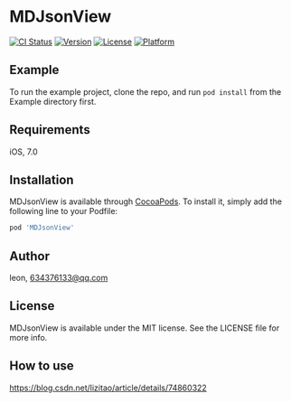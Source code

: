 
# MDJsonView

[![CI Status](http://img.shields.io/travis/lizitao000/MDJsonView.svg?style=flat)](https://travis-ci.org/lizitao000/MDJsonView)
[![Version](https://img.shields.io/cocoapods/v/MDJsonView.svg?style=flat)](http://cocoapods.org/pods/MDJsonView)
[![License](https://img.shields.io/cocoapods/l/MDJsonView.svg?style=flat)](http://cocoapods.org/pods/MDJsonView)
[![Platform](https://img.shields.io/cocoapods/p/MDJsonView.svg?style=flat)](http://cocoapods.org/pods/MDJsonView)

## Example

To run the example project, clone the repo, and run `pod install` from the Example directory first.

## Requirements

iOS, 7.0

## Installation

MDJsonView is available through [CocoaPods](http://cocoapods.org). To install
it, simply add the following line to your Podfile:

```ruby
pod 'MDJsonView'
```

## Author

leon, 634376133@qq.com

## License

MDJsonView is available under the MIT license. See the LICENSE file for more info.

## How to use
https://blog.csdn.net/lizitao/article/details/74860322
